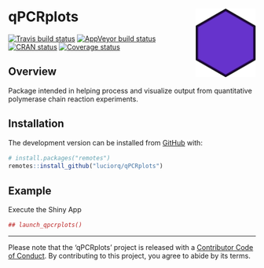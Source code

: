 
<!-- README.md is generated from README.Rmd. Please edit that file -->

# qPCRplots <img src="man/figures/logo.png" align="right" height=140/>

[![Travis build
status](https://travis-ci.com/luciorq/qPCRplots.svg?branch=master)](https://travis-ci.com/luciorq/qPCRplots)
[![AppVeyor build
status](https://ci.appveyor.com/api/projects/status/github/luciorq/qPCRplots?branch=master&svg=true)](https://ci.appveyor.com/project/luciorq/qPCRplots)
[![CRAN
status](https://www.r-pkg.org/badges/version/qPCRplots)](https://cran.r-project.org/package=qPCRplots)
[![Coverage
status](https://codecov.io/gh/luciorq/qPCRplots/branch/master/graph/badge.svg)](https://codecov.io/github/luciorq/qPCRplots?branch=master)

## Overview

Package intended in helping process and visualize output from
quantitative polymerase chain reaction experiments.

## Installation

<!--
You can install the released version of qPCRplots from [CRAN](https://CRAN.R-project.org) with:

``` r
## install.packages("qPCRplots")
```
-->

The development version can be installed from
[GitHub](https://github.com/) with:

``` r
# install.packages("remotes")
remotes::install_github("luciorq/qPCRplots")
```

## Example

Execute the Shiny App

``` r
## launch_qpcrplots()
```

-----

Please note that the ‘qPCRplots’ project is released with a [Contributor
Code of Conduct](CODE_OF_CONDUCT.md). By contributing to this project,
you agree to abide by its terms.
